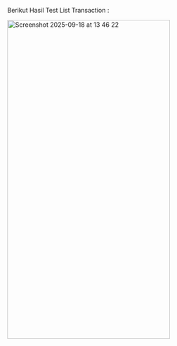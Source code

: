 Berikut Hasil Test List Transaction :

<img width="370" height="724" alt="Screenshot 2025-09-18 at 13 46 22" src="https://github.com/user-attachments/assets/ea73f724-5496-48fe-9104-12b9849a1b02" />
